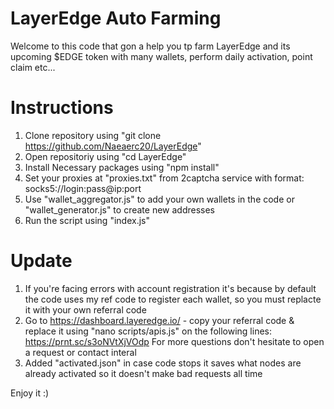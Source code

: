 # LayerEdge Auto Farming

Welcome to this code that gon a help you tp farm LayerEdge and its upcoming $EDGE token with many wallets, perform daily activation, point claim etc...

# Instructions

1. Clone repository using "git clone https://github.com/Naeaerc20/LayerEdge"
2. Open repositoriy using "cd LayerEdge"
3. Install Necessary packages using "npm install"
4. Set your proxies at "proxies.txt" from 2captcha service with format: socks5://login:pass@ip:port
5. Use "wallet_aggregator.js" to add your own wallets in the code or "wallet_generator.js" to create new addresses
6. Run the script using "index.js"

# Update

1. If you're facing errors with account registration it's because by default the code uses my ref code to register each wallet, so you must replacte it with your own referral code
2. Go to https://dashboard.layeredge.io/ - copy your referral code & replace it using "nano scripts/apis.js" on the following lines: https://prnt.sc/s3oNVtXjVOdp
For more questions don't hesitate to open a request or contact interal
3. Added "activated.json" in case code stops it saves what nodes are already activated so it doesn't make bad requests all time

Enjoy it :)
